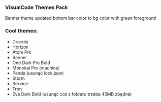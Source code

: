 ### VisualCode Themes Pack
Banner theme updated bottom bar color to bg color with green foreground

### Cool themes:
- Dracula
- Horizon
- Atom Pro
- Banner
- One Dark Pro Bold
- Monokai Pro (machine)
- Panda (usunąć lock.json)
- Storm
- Service
- Tron
- Eva Dark Bold (usunąć coś z folderu trzeba 45MB zbędne)


